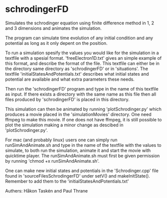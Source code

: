 # schrodingerFD
Simulates the schrodinger equation using finite difference method in 1, 2 and 3 dimensions and animates the simulation.

The program can simulate time evolution of any initial condition and any potential as long as it only depent on the 
position.

To run a simulation spesify the values you would like for the simulation in a textfile with a spesial format. 
'freeElectron1D.txt' gives an simple example of this format, and describe the format of the file.
This textfile can either be in the directory same directory as 'schrodingerFD' or in 'situations'.
The textfile 'initialStatesAndPotentials.txt' describes what initial states and potential are available and what 
extra parameters these needs.

Then run the 'schrodingerFD' program and type in the name of this textfile as input.
If there exists a directory with the same name as this file then all files produced by 'schrodingerFD' is placed 
in this directory.

This simulation can then be animated by running 'plotSchrodinger.py' which produces a movie placed in the 
'simulationMovies' directory. One need ffmpeg to make this movie. If one does not have ffmpeg, it is still 
possible to plot the simulation making a minor change as descibed in 'plotSchrodinger.py'.

For mac (and probably linux) users one can simply run runSimAndAnimate.sh and type in the name of the textfile 
with the values to simulate, to both run the simulation, animate it and start the movie with quicktime player.
The runSimAndAnimate.sh must first be given permission by running 'chmod +x runSimAndAnimate.sh'.

One can make new initial states and potentials in the 'Schrodinger.cpp' file found in 'sourceFilesSchrodingerFD'
under setV() and makeInitState(). Remember to add them to the 'initialStatesAndPotentials.txt'

Authers: Håkon Taskén and Paul Thrane
